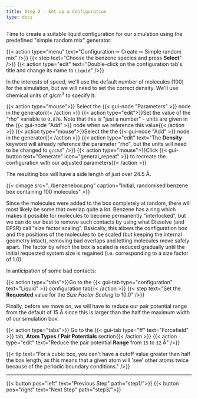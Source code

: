 ```yaml
---
title: Step 2 - Set up a Configuration
type: docs
---
```


Time to create a suitable liquid configuration for our simulation using the predefined "simple random mix" generator:

{{< action type="menu" text="Configuration &#8680; Create &#8680; Simple random mix" />}}
{{< step text="Choose the benzene species and press **Select**" />}}
{{< action type="edit" text="Double-click on the configuration tab's title and change its name to `Liquid`" />}}

In the interests of speed, we'll use the default number of molecules (100) for the simulation, but we will need to set the correct density. We'll use chemical units of g/cm<sup>3</sup> to specify it:

{{< action type="mouse">}} Select the {{< gui-node "Parameters" >}} node in the generator{{< /action >}}
{{< action type="edit">}}Set the value of the \"rho\" variable to `0.876`. Note that this is \"just a number\" - units are given in the {{< gui-node "Add" >}} node when we reference this value{{< /action >}}
{{< action type="mouse">}}Select the  the {{< gui-node "Add" >}} node in the generator{{< /action >}}
{{< action type="edit" text="The **Density** keyword will already reference the parameter \"rho\", but the units will need to be changed to `g/cm3`" />}}
{{< action type="mouse">}}Click {{< gui-button text="Generate" icon="general_repeat" >}} to recreate the configuration with our adjusted parameters{{< /action >}}

The resulting box will have a side length of just over 24.5 &#8491;.

{{< cimage src="../benzenebox.png" caption="Initial, randomised benzene box containing 100 molecules" >}}

Since the molecules were added to the box completely at random, there will most likely be some that overlap quite a lot. Benzene has a ring which makes it possible for molecules to become permanently "interlocked", but we can do our best to remove such contacts by using what Dissolve (and EPSR) call "size factor scaling". Basically, this allows the configuration box and the positions of the molecules to be scaled (but keeping the internal geometry intact), removing bad overlaps and letting molecules move safely apart. The factor by which the box is scaled is reduced gradually until the initial requested system size is regained (i.e. corresponding to a size factor of 1.0).

In anticipation of some bad contacts:

{{< action type="tabs">}}Go to the {{< gui-tab type="configuration" text="Liquid" >}} configuration tab{{< /action >}}
{{< step text="Set the **Requested** value for the _Size Factor Scaling_ to 10.0" />}}


Finally, before we move on, we will have to reduce our pair potential range from the default of 15 &#8491; since this is larger than the half the maximum width of our simulation box.

{{< action type="tabs">}} Go to the {{< gui-tab type="ff" text="Forcefield" >}} tab, **Atom Types / Pair Potentials** section{{< /action >}}
{{< action type="edit" text="Reduce the pair potential **Range** from `15` to `12` &#8491;" />}}


{{< tip text="For a cubic box, you can't have a cutoff value greater than half the box length, as this means that a given atom will 'see' other atoms twice because of the periodic boundary conditions." />}}

* * *
{{< button pos="left" text="Previous Step" path="step1/">}}
{{< button pos="right" text="Next Step" path="step3/">}}
